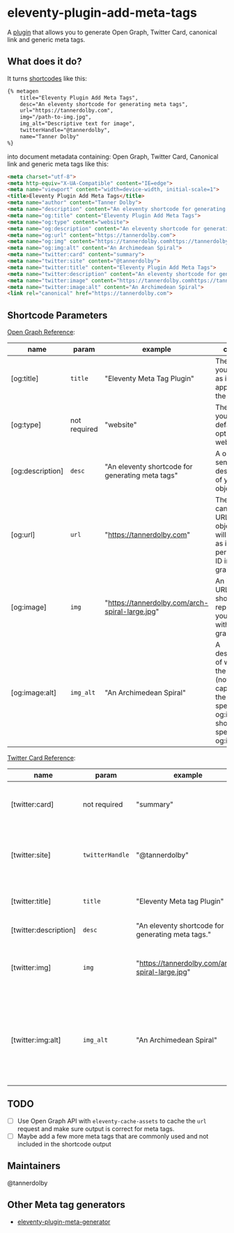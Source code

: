 # eleventy-plugin-add-meta-tags

A [plugin](https://www.11ty.dev/docs/plugins/) that allows you to generate Open Graph, Twitter Card, canonical link and generic meta tags.

## What does it do?
It turns [shortcodes](https://www.11ty.dev/docs/shortcodes/) like this:

```html
{% metagen 
    title="Eleventy Plugin Add Meta Tags",
    desc="An eleventy shortcode for generating meta tags",
    url="https://tannerdolby.com",
    img="/path-to-img.jpg",
    img_alt="Descriptive text for image",
    twitterHandle="@tannerdolby",
    name="Tanner Dolby"
%}
```
into document metadata containing: Open Graph, Twitter Card, Canonical link and generic meta tags like this:

```html
<meta charset="utf-8">
<meta http-equiv="X-UA-Compatible" content="IE=edge">
<meta name="viewport" content="width=device-width, initial-scale=1">
<title>Eleventy Plugin Add Meta Tags</title>
<meta name="author" content="Tanner Dolby">
<meta name="description" content="An eleventy shortcode for generating meta tags.">
<meta name="og:title" content="Eleventy Plugin Add Meta Tags">
<meta name="og:type" content="website">
<meta name="og:description" content="An eleventy shortcode for generating meta tags.">
<meta name="og:url" content="https://tannerdolby.com">
<meta name="og:img" content="https://tannerdolby.comhttps://tannerdolby.com/arch-spiral-large.jpg">
<meta name="og:img:alt" content="An Archimedean Spiral">
<meta name="twitter:card" content="summary">
<meta name="twitter:site" content="@tannerdolby">
<meta name="twitter:title" content="Eleventy Plugin Add Meta Tags">
<meta name="twitter:description" content="An eleventy shortcode for generating meta tags.">
<meta name="twitter:image" content="https://tannerdolby.comhttps://tannerdolby.com/arch-spiral-large.jpg">
<meta name="twitter:image:alt" content="An Archimedean Spiral">
<link rel="canonical" href="https://tannerdolby.com">
```

<!-- ## Installation (TODO)
`npm install eleventy-meta-generator` to make the shortcode `metagen` available in your project. -->

## Shortcode Parameters

[Open Graph Reference](https://ogp.me/):

| name | param | example | content |
| ------ | ------ | ------ | ------ |
| [og:title] | `title` | "Eleventy Meta Tag Plugin"  | The title of your object as it should appear in the graph. |
| [og:type] | not required | "website" | The type of your object, default option is website. |
| [og:description] | `desc` | "An eleventy shortcode for generating meta tags" | A one or two sentence description of your object. |
| [og:url] | `url` | "https://tannerdolby.com" | The canonical URL of your object that will be used as its permanent ID in the graph. |
| [og:image] | `img` | "https://tannerdolby.com/arch-spiral-large.jpg" | An image URL which should represent your object within the graph. |
| [og:image:alt] | `img_alt` | "An Archimedean Spiral" | A description of what is in the image (not a caption). If the page specifies an og:image it should specify og:image:alt. |

[Twitter Card Reference](https://developer.twitter.com/en/docs/twitter-for-websites/cards/overview/markup):

| name | param | example | content |
| ------ | ------ | ------ | ------ |
| [twitter:card] | not required | "summary" | Must be set to a value of summary (this is default). |
| [twitter:site] | `twitterHandle` | "@tannerdolby" | The Twitter @username the card should be attributed to. |
| [twitter:title] | `title` | "Eleventy Meta tag Plugin" | A concise title for the related content. |
| [twitter:description] | `desc` | "An eleventy shortcode for generating meta tags."  | Description of content. |
| [twitter:img] | `img` | "https://tannerdolby.com/arch-spiral-large.jpg" | A URL to a unique image representing the content of the page. |
| [twitter:img:alt] | `img_alt` | "An Archimedean Spiral" | A text description of the image conveying the essential nature of an image to users who are visually impaired. |

## TODO
- [ ] Use Open Graph API with `eleventy-cache-assets` to cache the `url` request and make sure output is correct for meta tags.
- [ ] Maybe add a few more meta tags that are commonly used and not included in the shortcode output

## Maintainers
@tannerdolby

## Other Meta tag generators
- [eleventy-plugin-meta-generator](https://github.com/Ryuno-Ki/eleventy-plugin-meta-generator)